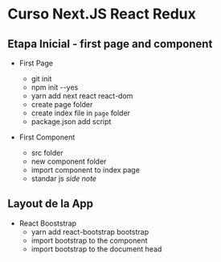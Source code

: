 # Curso Next.JS React Redux

## Etapa Inicial - first page and component

* First Page
    - git init
    - npm init --yes
    - yarn add next react react-dom
    - create page folder
    - create index file in `page` folder
    - package.json add script

* First Component
    - src folder
    - new component folder
    - import component to index page
    - standar js *side note*

## Layout de la App

* React Booststrap
    - yarn add react-bootstrap bootstrap
    - import bootstrap to the component
    - import bootstrap to the document head
